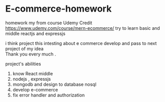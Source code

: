 # E-commerce-homework

homework my from course Udemy 
Credit https://www.udemy.com/course/mern-ecommerce/
try to learn basic and middle reactjs and expressjs

i think project this intesting about e commerce develop and pass to next project of my idea  
Thank you every much . 

project's abilities 
1. know React middle 
2. nodejs , expressjs 
3. mongodb and design to database nosql 
4. develop e-commerce
5. fix error handler and authorization

